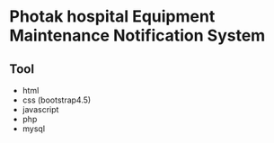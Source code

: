 # Photak hospital Equipment Maintenance Notification System

## Tool

- html
- css (bootstrap4.5)
- javascript
- php
- mysql
